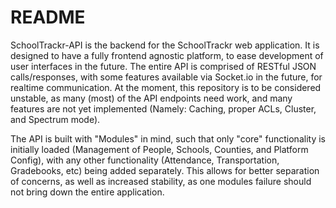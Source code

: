 # README #

SchoolTrackr-API is the backend for the SchoolTrackr web application.
It is designed to have a fully frontend agnostic platform, to ease development of user interfaces in the future. The entire API is comprised of RESTful JSON calls/responses, with some features available via Socket.io in the future, for realtime communication. At the moment, this repository is to be considered unstable, as many (most) of the API endpoints need work, and many features are not yet implemented (Namely: Caching, proper ACLs, Cluster, and Spectrum mode). 

The API is built with "Modules" in mind, such that only "core" functionality is initially loaded (Management of People, Schools, Counties, and Platform Config), with any other functionality (Attendance, Transportation, Gradebooks, etc) being added separately. This allows for better separation of concerns, as well as increased stability, as one modules failure should not bring down the entire application.
